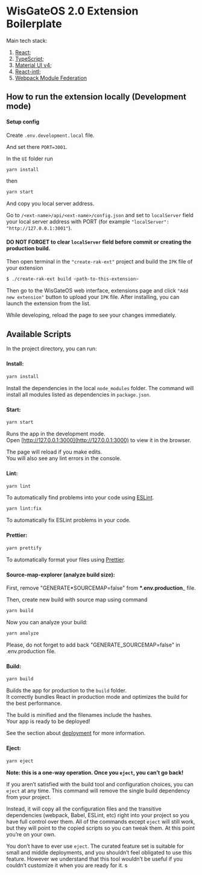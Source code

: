 # WisGateOS 2.0 Extension Boilerplate

Main tech stack:

1. [React](https://reactjs.org/);
2. [TypeScript](https://www.typescriptlang.org/);
3. [Material UI v4](https://mui.com/);
4. [React-intl](https://formatjs.io/docs/react-intl/);
5. [Webpack Module Federation](https://webpack.js.org/concepts/module-federation/)

## How to run the extension locally (Development mode)

#### Setup config

Create `.env.development.local` file.

And set there `PORT=3001`.

In the `UI` folder run

```bash
yarn install
```

then

```bash
yarn start
```

And copy you local server address.

Go to `/<ext-name>/api/<ext-name>/config.json` and set to `localServer` field your local server address with PORT (for example `"localServer": "http://127.0.0.1:3001"`).

#### DO NOT FORGET to clear `localServer` field before commit or creating the production build.

Then open terminal in the `"create-rak-ext"` project and build the `IPK` file of your extension

```bash
$ ./create-rak-ext build <path-to-this-extension>
```

Then go to the WisGateOS web interface, extensions page and click `"Add new extension"` button to upload your `IPK` file. After installing, you can launch the extension from the list.

While developing, reload the page to see your changes immediately.

## Available Scripts

In the project directory, you can run:

###

#### Install:

```bash
yarn install
```

Install the dependencies in the local `node_modules` folder. The command will install all modules listed as dependencies in `package.json`.

###

#### Start:

```bash
yarn start
```

Runs the app in the development mode.<br />
Open [http://127.0.0.1:3000](http://127.0.0.1:3000) to view it in the browser.

The page will reload if you make edits.<br />
You will also see any lint errors in the console.

###

#### Lint:

```bash
yarn lint
```

To automatically find problems into your code using [ESLint](https://eslint.org/).

```bash
yarn lint:fix
```

To automatically fix ESLint problems in your code.

###

#### Prettier:

```bash
yarn prettify
```

To automatically format your files using [Prettier](https://prettier.io/).

###

#### Source-map-explorer (analyze build size):

First, remove "GENERATE\*SOURCEMAP=false" from **\*.env.production**\_ file.

Then, create new build with source map using command

```bash
yarn build
```

Now you can analyze your build:

```bash
yarn analyze
```

Please, do not forget to add back "GENERATE_SOURCEMAP=false" in .env.production file.

###

#### Build:

```bash
yarn build
```

Builds the app for production to the `build` folder.<br />
It correctly bundles React in production mode and optimizes the build for the best performance.

The build is minified and the filenames include the hashes.<br />
Your app is ready to be deployed!

See the section about [deployment](https://facebook.github.io/create-react-app/docs/deployment) for more information.

###

#### Eject:

```bash
yarn eject
```

**Note: this is a one-way operation. Once you `eject`, you can’t go back!**

If you aren’t satisfied with the build tool and configuration choices, you can `eject` at any time. This command will remove the single build dependency from your project.

Instead, it will copy all the configuration files and the transitive dependencies (webpack, Babel, ESLint, etc) right into your project so you have full control over them. All of the commands except `eject` will still work, but they will point to the copied scripts so you can tweak them. At this point you’re on your own.

You don’t have to ever use `eject`. The curated feature set is suitable for small and middle deployments, and you shouldn’t feel obligated to use this feature. However we understand that this tool wouldn’t be useful if you couldn’t customize it when you are ready for it.
s
